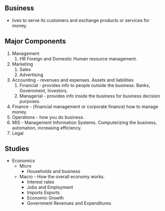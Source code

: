 ## Business
- lives to serve its customers and exchange products or services for money.

## Major Components
1. Management 
   1. HR Foreign and Domestic Human resource management.
2. Marketing
   1. Sales 
   2. Advertising
3. Accounting - revenues and expenses. Assets and liabilities
   1. Financial - provides info to people outside the business. Banks, Government, Investors.
   2. Managerial - provides info inside the business for business decision purposes.
4. Finance - (financial management or corporate finance) how to manage money. 
5. Operations - how you do business.
6. MIS - Management Information Systems. Computerizing the business, automation, increasing efficiency.
7. Legal

## Studies
- Economics
  - Micro
    - Households and business 
  - Macro - How the overall economy works.
    - Interest rates
    - Jobs and Employment
    - Imports Exports
    - Economic Growth
    - Government Revenues and Expenditures

